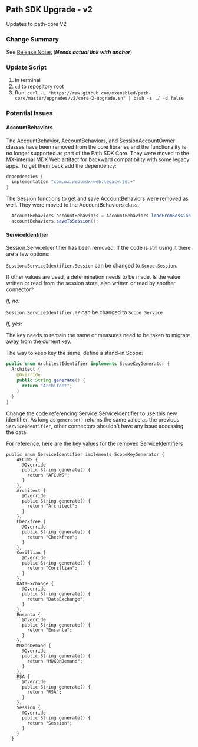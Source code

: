 ## Path SDK Upgrade - v2

Updates to path-core V2

### Change Summary

See [Release Notes](https://github.com/mxenabled/path-core/blob/master/CHANGELOG.md) (***Needs actual link with anchor***)

### Update Script

1. In terminal
2. `cd` to repository root
3. Run: `curl -L "https://raw.github.com/mxenabled/path-core/master/upgrades/v2/core-2-upgrade.sh" | bash -s ./ -d false`

### Potential Issues

#### AccountBehaviors

The AccountBehavior, AccountBehaviors, and SessionAccountOwner classes have been removed from the core libraries and
the functionality is no longer supported as part of the Path SDK Core. They were moved to the MX-internal MDX Web 
artifact for backward compatibility with some legacy apps. To get them back add the dependency:

```groovy
dependencies {
  implementation "com.mx.web.mdx-web:legacy:36.+"
}
```

The Session functions to get and save AccountBehaviors were removed as well. They were moved to the AccountBehaviors class.

```java
  AccountBehaviors accountBehaviors = AccountBehaviors.loadFromSession();
  accountBehaviors.saveToSession();
```

#### ServiceIdentifier

Session.ServiceIdentifier has been removed. If the code is still using it there are a few options:

`Session.ServiceIdentifier.Session` can be changed to `Scope.Session`.

If other values are used, a determination needs to be made. Is the value written or read from the session store, also written or read by another connector?

*If, no:*

`Session.ServiceIdentifier.??` can be changed to `Scope.Service`

*If, yes:*
  
The key needs to remain the same or measures need to be taken to migrate away from the current key.

The way to keep key the same, define a stand-in Scope:

```java
public enum ArchitectIdentifier implements ScopeKeyGenerator {
  Architect {
    @Override
    public String generate() {
      return "Architect";
    }
  }
}
```

Change the code referencing Service.ServiceIdentifier to use this new identifier. As long as `generate()` returns the 
same value as the previous `ServiceIdentifier`, other connectors shouldn't have any issue accessing the data.

For reference, here are the key values for the removed ServiceIdentifiers
```
public enum ServiceIdentifier implements ScopeKeyGenerator {
    AFCUWS {
      @Override
      public String generate() {
        return "AFCUWS";
      }
    },
    Architect {
      @Override
      public String generate() {
        return "Architect";
      }
    },
    Checkfree {
      @Override
      public String generate() {
        return "Checkfree";
      }
    },
    Corillian {
      @Override
      public String generate() {
        return "Corillian";
      }
    },
    DataExchange {
      @Override
      public String generate() {
        return "DataExchange";
      }
    },
    Ensenta {
      @Override
      public String generate() {
        return "Ensenta";
      }
    },
    MDXOnDemand {
      @Override
      public String generate() {
        return "MDXOnDemand";
      }
    },
    RSA {
      @Override
      public String generate() {
        return "RSA";
      }
    },
    Session {
      @Override
      public String generate() {
        return "Session";
      }
    }
  }
```